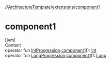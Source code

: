//[ArchitectureTemplate](../index.md)/[extensions](index.md)/[component1](component1.md)



# component1  
[jvm]  
Content  
operator fun [IntProgression](https://kotlinlang.org/api/latest/jvm/stdlib/kotlin.ranges/-int-progression/index.html).[component1](component1.md)(): [Int](https://kotlinlang.org/api/latest/jvm/stdlib/kotlin/-int/index.html)  
operator fun [LongProgression](https://kotlinlang.org/api/latest/jvm/stdlib/kotlin.ranges/-long-progression/index.html).[component1](component1.md)(): [Long](https://kotlinlang.org/api/latest/jvm/stdlib/kotlin/-long/index.html)  



